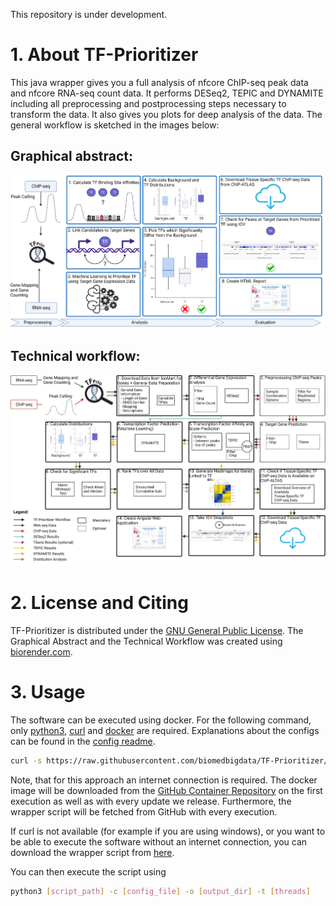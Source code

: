 This repository is under development.

# 1. About TF-Prioritizer

This java wrapper gives you a full analysis of nfcore ChIP-seq peak data and nfcore RNA-seq count data. It performs
DESeq2, TEPIC and DYNAMITE including all preprocessing and postprocessing steps necessary to transform the data. It also
gives you plots for deep analysis of the data. The general workflow is sketched in the images below:

## Graphical abstract:

![Graphical abstrat](media/graphicalAbstract.png)

## Technical workflow:

![Technical workflow](media/technicalWorkflow.png)

# 2. License and Citing

TF-Prioritizer is distributed under the [GNU General Public License](https://www.gnu.org/licenses/gpl-3.0.en.html). The
Graphical Abstract and the Technical Workflow
was created using [biorender.com](https://biorender.com/).

# 3. Usage

The software can be executed using docker. For the following command, only [python3](https://www.python.org/downloads/),
[curl](https://curl.se/download.html) and [docker](https://docs.docker.com/get-docker/) are required.
Explanations about the configs can be found in the [config readme](configTemplates/README.md).

```bash
curl -s https://raw.githubusercontent.com/biomedbigdata/TF-Prioritizer/pipeJar/docker.py | python3 - -c [config_file] -o [output_dir] -t [threads]
```

Note, that for this approach an internet connection is required. The docker image will be downloaded from the [GitHub
Container Repository](https://ghcr.io/biomedbigdata/tfprio) on the first execution as well as with every update we
release. Furthermore, the wrapper script
will be fetched from GitHub with every execution.

If curl is not available (for example if you are using windows), or you want to be able to execute the software without
an internet connection, you can download the wrapper script
from [here](https://raw.githubusercontent.com/biomedbigdata/TF-Prioritizer/pipeJar/docker.py).

You can then execute the script using

```bash
python3 [script_path] -c [config_file] -o [output_dir] -t [threads]
```